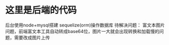 # 这里是后端的代码
后台使用node+mysql搭建 sequelize(orm)操作数据库
待解决问题：
    富文本图片问题，前端富文本工具自动转成base64位，图片一大就会出现转换和加载慢的问题，需要改成图片上传